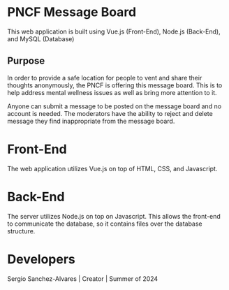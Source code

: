 # PNCF Message Board

This web application is built using Vue.js (Front-End), Node.js (Back-End), and MySQL (Database)

## Purpose

In order to provide a safe location for people to vent and share their thoughts anonymously, the PNCF
is offering this message board. This is to help address mental wellness issues as well as bring 
more attention to it. 

Anyone can submit a message to be posted on the message board and no account is needed. 
The moderators have the ability to reject and delete message they find inappropriate from
the message board.

# Front-End

The web application utilizes Vue.js on top of HTML, CSS, and Javascript. 


# Back-End

The server utilizes Node.js on top on Javascript. This allows the front-end to communicate the 
database, so it contains files over the database structure.


# Developers

Sergio Sanchez-Alvares | Creator | Summer of 2024